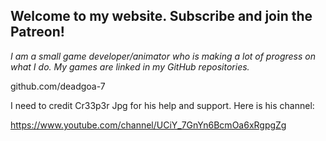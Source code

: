 ## Welcome to my website. Subscribe and join the Patreon!

_I am a small game developer/animator who is making a lot of progress on what I do. My games are linked in my GitHub repositories._

github.com/deadgoa-7

I need to credit Cr33p3r Jpg for his help and support. Here is his channel:

https://www.youtube.com/channel/UCiY_7GnYn6BcmOa6xRgpgZg

